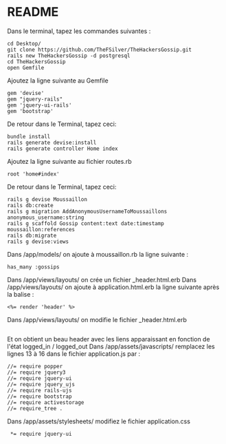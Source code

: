 # README

Dans le terminal, tapez les commandes suivantes :
```
cd Desktop/
git clone https://github.com/TheFSilver/TheHackersGossip.git
rails new TheHackersGossip -d postgresql
cd TheHackersGossip
open Gemfile
```
Ajoutez la ligne suivante au Gemfile
```
gem 'devise'
gem "jquery-rails"
gem 'jquery-ui-rails'
gem 'bootstrap'
```
De retour dans le Terminal, tapez ceci:
```
bundle install
rails generate devise:install
rails generate controller Home index
```
Ajoutez la ligne suivante au fichier routes.rb
```
root 'home#index'
```
De retour dans le Terminal, tapez ceci:
```
rails g devise Moussaillon
rails db:create
rails g migration AddAnonymousUsernameToMoussaillons anonymous_username:string
rails g scaffold Gossip content:text date:timestamp moussaillon:references
rails db:migrate
rails g devise:views
```
Dans /app/models/ on ajoute à moussaillon.rb la ligne suivante :
```
has_many :gossips
```
Dans /app/views/layouts/ on crée un fichier \_header.html.erb
Dans /app/views/layouts/ on ajoute à application.html.erb la ligne suivante après la balise <body> :
```
<%= render 'header' %>
```
Dans /app/views/layouts/ on modifie le fichier \_header.html.erb
```

```
Et on obtient un beau header avec les liens apparaissant en fonction de l'état logged_in / logged_out
Dans /app/assets/javascripts/ remplacez les lignes 13 à 16 dans le fichier application.js par :
```
//= require popper
//= require jquery3
//= require jquery-ui
//= require jquery_ujs
//= require rails-ujs
//= require bootstrap
//= require activestorage
//= require_tree .
```
Dans /app/assets/stylesheets/ modifiez le fichier application.css
```
 *= require jquery-ui
```
